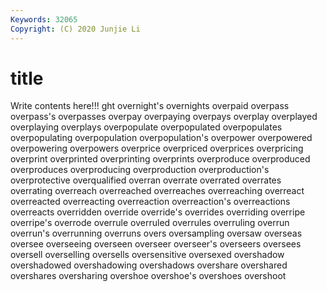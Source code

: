 ```yaml
---
Keywords: 32065
Copyright: (C) 2020 Junjie Li
---
```


# title

Write contents here!!!
ght 
overnight's 
overnights 
overpaid 
overpass
overpass's 
overpasses 
overpay 
overpaying 
overpays 
overplay 
overplayed 
overplaying 
overplays 
overpopulate
overpopulated 
overpopulates 
overpopulating 
overpopulation 
overpopulation's 
overpower 
overpowered 
overpowering 
overpowers 
overprice
overpriced 
overprices 
overpricing 
overprint 
overprinted 
overprinting 
overprints 
overproduce 
overproduced 
overproduces
overproducing 
overproduction 
overproduction's 
overprotective 
overqualified 
overran 
overrate 
overrated 
overrates 
overrating
overreach 
overreached 
overreaches 
overreaching 
overreact 
overreacted 
overreacting 
overreaction 
overreaction's 
overreactions
overreacts 
overridden 
override 
override's 
overrides 
overriding 
overripe 
overripe's 
overrode 
overrule
overruled 
overrules 
overruling 
overrun 
overrun's 
overrunning 
overruns 
overs 
oversampling 
oversaw
overseas 
oversee 
overseeing 
overseen 
overseer 
overseer's 
overseers 
oversees 
oversell 
overselling
oversells 
oversensitive 
oversexed 
overshadow 
overshadowed 
overshadowing 
overshadows 
overshare 
overshared 
overshares
oversharing 
overshoe 
overshoe's 
overshoes 
overshoot 
